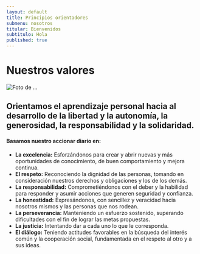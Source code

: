 ```yaml
---
layout: default
title: Principios orientadores
submenu: nosotros
titular: Bienvenidos
subtitulo: Hola
published: true
---
```


# Nuestros valores
 
![Foto de ...](http://placeimg.com/720/300/people)

## Orientamos el aprendizaje personal hacia al desarrollo de la libertad y la autonomía, la generosidad, la responsabilidad  y la solidaridad.

#### Basamos nuestro accionar diario en:

- **La excelencia:** Esforzándonos para crear y abrir nuevas y más oportunidades de conocimiento, de buen comportamiento y mejora continua.  
- **El respeto:** Reconociendo la dignidad de las personas, tomando en consideración nuestros derechos y obligaciones  y los de los demás. 
- **La responsabilidad:** Comprometiéndonos  con el deber y la habilidad para responder y asumir acciones que generen seguridad y confianza.
- **La honestidad:** Expresándonos, con sencillez y veracidad hacia nosotros mismos y las personas que nos rodean. 
- **La perseverancia:** Manteniendo un esfuerzo sostenido, superando dificultades con el fin de lograr las metas propuestas.
- **La justicia:** Intentando dar a cada uno lo que le corresponda. 
- **El diálogo:** Teniendo actitudes favorables en la búsqueda del interés común y la cooperación social, fundamentada en el respeto al otro y a sus ideas.